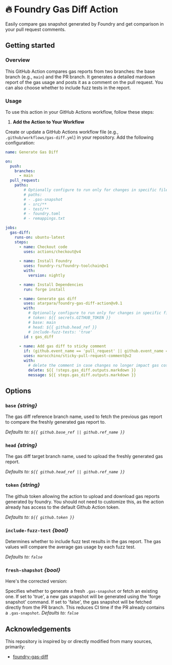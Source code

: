 # 🔥 Foundry Gas Diff Action

Easily compare gas snapshot generated by Foundry and get comparison in your pull request comments.

## Getting started

### Overview

This GitHub Action compares gas reports from two branches: the base branch (e.g., `main`) and the PR branch. It generates a detailed mardown report of the gas usage and posts it as a comment on the pull request. You can also choose whether to include fuzz tests in the report.

### Usage

To use this action in your GitHub Actions workflow, follow these steps:

1. **Add the Action to Your Workflow**

Create or update a GitHub Actions workflow file (e.g., `.github/workflows/gas-diff.yml`) in your repository. Add the following configuration:

```yaml
name: Generate Gas Diff

on:
  push:
    branches:
      - main
  pull_request:
    paths:
        # Optionally configure to run only for changes in specific files. For example:
        # paths:
        # - .gas-snapshot
        # - src/**
        # - test/**
        # - foundry.toml
        # - remappings.txt

jobs:
  gas-diff:
    runs-on: ubuntu-latest
    steps:
      - name: Checkout code
        uses: actions/checkout@v4
      
      - name: Install Foundry
        uses: foundry-rs/foundry-toolchain@v1
        with:
          version: nightly

      - name: Install Dependencies
        run: forge install

      - name: Generate gas diff
        uses: atarpara/foundry-gas-diff-action@v0.1
        with:
          # Optionally configure to run only for changes in specific files. For example:
          # token: ${{ secrets.GITHUB_TOKEN }}
          # base: main
          # head: ${{ github.head_ref }}
          # include-fuzz-tests: 'true'
        id : gas_diff
      
      - name: Add gas diff to sticky comment
        if: (github.event_name == 'pull_request' || github.event_name == 'pull_request_target') && steps.gas_diff.outputs.markdown != ''
        uses: marocchino/sticky-pull-request-comment@v2
        with:
          # delete the comment in case changes no longer impact gas costs
          delete: ${{ !steps.gas_diff.outputs.markdown }}
          message: ${{ steps.gas_diff.outputs.markdown }}

```

## Options
### `base` _{string}_

The gas diff reference branch name, used to fetch the previous gas report to compare the freshly generated gas report to.

_Defaults to: `${{ github.base_ref || github.ref_name }}`_

### `head` _{string}_

The gas diff target branch name, used to upload the freshly generated gas report.

_Defaults to: `${{ github.head_ref || github.ref_name }}`_

### `token` _{string}_

The github token allowing the action to upload and download gas reports generated by foundry. You should not need to customize this, as the action already has access to the default Github Action token.

_Defaults to: `${{ github.token }}`_

### `include-fuzz-test` _{bool}_

Determines whether to include fuzz test results in the gas report. The gas values will compare the average gas usage by each fuzz test.


_Defaults to: `false`_


### `fresh-shapshot` _{bool}_

Here's the corrected version:

Specifies whether to generate a fresh `.gas-snapshot` or fetch an existing one. If set to 'true', a new gas snapshot will be generated using the 'forge snapshot' command. If set to 'false', the gas snapshot will be fetched directly from the PR branch. This reduces CI time if the PR already contains a `.gas-snapshot`.
_Defaults to: `false`_

## Acknowledgements

This repository is inspired by or directly modified from many sources, primarily:

- [foundry-gas-diff](https://github.com/Rubilmax/foundry-gas-diff)


